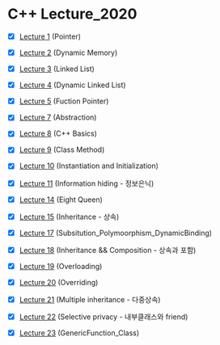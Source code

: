 # C++ Lecture_2020

- [x] [Lecture 1](https://github.com/graceFor/C-_Lecture_2020/tree/master/Lecture%201) (Pointer)
- [x] [Lecture 2](https://github.com/graceFor/C-_Lecture_2020/tree/master/Lecture%202) (Dynamic Memory)
- [x] [Lecture 3](https://github.com/graceFor/C-_Lecture_2020/tree/master/Lecture%203) (Linked List)
- [x] [Lecture 4](https://github.com/graceFor/C-_Lecture_2020/tree/master/Lecture%204) (Dynamic Linked List)
- [x] [Lecture 5](https://github.com/graceFor/C-_Lecture_2020/tree/master/Lecture%205) (Fuction Pointer)
- [x] [Lecture 7](https://github.com/graceFor/C-_Lecture_2020/tree/master/Lecture%207) (Abstraction)
- [x] [Lecture 8](https://github.com/graceFor/C-_Lecture_2020/tree/master/Lecture%209) (C++ Basics)
- [x] [Lecture 9](https://github.com/graceFor/C-_Lecture_2020/tree/master/Lecture%209) (Class Method)
- [x] [Lecture 10](https://github.com/graceFor/C-_Lecture_2020/tree/master/Lecture%2010) (Instantiation and Initialization)
- [x] [Lecture 11](https://github.com/graceFor/C-_Lecture_2020/tree/master/Lecture%2011) (Information hiding - 정보은닉)

- [x] [Lecture 14](https://github.com/graceFor/C-_Lecture_2020/tree/master/Lecture%2014) (Eight Queen)

- [x] [Lecture 15](https://github.com/graceFor/C-_Lecture_2020/tree/master/Lecture%2015) (Inheritance - 상속)

- [x] [Lecture 17](https://github.com/graceFor/C-_Lecture_2020/tree/master/Lecture%2017) (Subsitution_Polymoorphism_DynamicBinding)

- [x] [Lecture 18](https://github.com/graceFor/C-_Lecture_2020/tree/master/Lecture%2018) (Inheritance && Composition - 상속과 포함)

- [x] [Lecture 19](https://github.com/graceFor/C-_Lecture_2020/tree/master/Lecture%2019) (Overloading)

- [x] [Lecture 20](https://github.com/graceFor/C-_Lecture_2020/tree/master/Lecture%2020) (Overriding)

- [x] [Lecture 21](https://github.com/graceFor/C-_Lecture_2020/tree/master/Lecture%2021) (Multiple inheritance - 다중상속)

- [x] [Lecture 22](https://github.com/graceFor/C-_Lecture_2020/tree/master/Lecture%2022) (Selective privacy - 내부클래스와 friend)

- [x] [Lecture 23](https://github.com/graceFor/C-_Lecture_2020/tree/master/Lecture%2022) (GenericFunction_Class)
